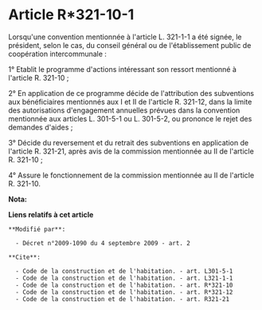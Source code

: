 # Article R*321-10-1

Lorsqu'une convention mentionnée à l'article L. 321-1-1 a été signée, le président, selon le cas, du conseil général ou de
l'établissement public de coopération intercommunale : 

1° Etablit le programme d'actions intéressant son ressort mentionné à l'article R. 321-10 ; 

2° En application de ce programme décide de l'attribution des subventions aux bénéficiaires mentionnés aux I et II de
l'article R. 321-12, dans la limite des autorisations d'engagement annuelles prévues dans la convention mentionnée aux
articles L. 301-5-1 ou L. 301-5-2, ou prononce le rejet des demandes d'aides ; 

3° Décide du reversement et du retrait des subventions en application de l'article R. 321-21, après avis de la commission
mentionnée au II de l'article R. 321-10 ; 

4° Assure le fonctionnement de la commission mentionnée au II de l'article R. 321-10.

**Nota:**



**Liens relatifs à cet article**

	**Modifié par**:

	  - Décret n°2009-1090 du 4 septembre 2009 - art. 2

	**Cite**:

	  - Code de la construction et de l'habitation. - art. L301-5-1
	  - Code de la construction et de l'habitation. - art. L321-1-1
	  - Code de la construction et de l'habitation. - art. R*321-10
	  - Code de la construction et de l'habitation. - art. R*321-12
	  - Code de la construction et de l'habitation. - art. R321-21
